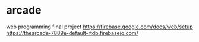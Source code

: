 # arcade
web programming final project
https://firebase.google.com/docs/web/setup
https://thearcade-7889e-default-rtdb.firebaseio.com/
